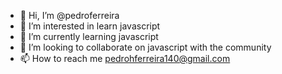 - 👋 Hi, I’m @pedroferreira
- 👀 I’m interested in learn javascript
- 🌱 I’m currently learning javascript
- 💞️ I’m looking to collaborate on javascript with the community
- 📫 How to reach me pedrohferreira140@gmail.com

<!---
pedroferreira is a ✨ special ✨ repository because its `README.md` (this file) appears on your GitHub profile.
You can click the Preview link to take a look at your changes.
--->
